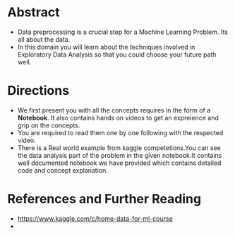 # Abstract

* Data preprocessing is a crucial step for a Machine Learning Problem. Its all about the data.
* In this domain you will learn about the techniques involved in Exploratory Data Analysis so that you could choose your future path well.

# Directions

* We first present you with all the concepts requires in the form of a **Notebook**. It also contains hands on videos to get an expreience and grip on the concepts.
* You are required to read them one by one following with the respected video.
* There is a Real world example from kaggle competetions.You can see the data analysis part of the problem in the given notebook.It contains well documented notebook we have provided which contains detailed code and concept explanation.

# References and Further Reading

* https://www.kaggle.com/c/home-data-for-ml-course
* 






